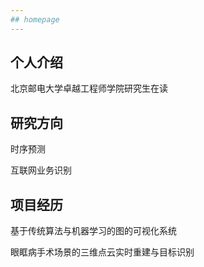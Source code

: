 ```yaml
---
## homepage
---
```


## 个人介绍

北京邮电大学卓越工程师学院研究生在读

## 研究方向
时序预测

互联网业务识别

## 项目经历
基于传统算法与机器学习的图的可视化系统

眼眶病手术场景的三维点云实时重建与目标识别


